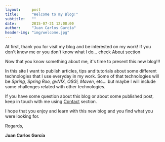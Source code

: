 ```yaml
---
layout:     post
title:      "Welcome to my Blog!"
subtitle:   ""
date:       2015-07-21 12:00:00
author:     "Juan Carlos García"
header-img: "img/welcome.jpg"
---
```


<p>At first, thank you for visit my blog and be interested on my work! If you don't know me or you don't know what I do... check <a href="http://jcagarcia.github.io/about">About</a> section</p>

<p>Now that you know something about me, it's time to present this new blog!!!</p>

<p>In this site I want to publish articles, tips and tutorials about some different technologies that I use everyday in my work. Some of that technologies will be <i>Spring, Spring Roo, gvNIX, OSGi, Maven</i>, etc... but maybe I will include some challenges related with other technologies.</p>

<p>If you have some question about this blog or about some published post, keep in touch with me using <a href="http://jcagarcia.github.io/contact">Contact</a> section.</p>

<p>I hope that you enjoy and learn with this new blog and you find what you were looking for.</p>

<p>Regards,</p>
<p><b>Juan Carlos García</b></p>


